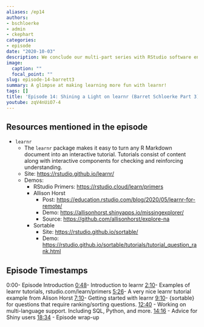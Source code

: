 ```yaml
---
aliases: /ep14
authors:
- bschloerke
- admin
- ckephart
categories:
- episode
date: "2020-10-03"
description: We conclude our multi-part series with RStudio software engineer Barret Schloerke with an in-depth look at the learnr package and how Shiny plays a huge role in powering the many features and extensibility available! Barret walks us through two showcases of learnr in action with the RStudio primer tutorials as well as the eye-catching naniar missing values tutorial by Allison Horst.  Plus we get a preview of the great features coming up in the next release, and advice for Shiny developers looking to bring their skills to the next level.
image:
  caption: ""
  focal_point: ""
slug: episode-14-barrett3
summary: A glimpse at making learning more fun with learnr!
tags: []
title: 'Episode 14: Shining a Light on learnr (Barret Schloerke Part 3)'
youtube: zqV4nUiO7-4
---
```


## Resources mentioned in the episode

* `learnr`
  * The `learnr` package makes it easy to turn any R Markdown document into an interactive tutorial. Tutorials consist of content along with interactive components for checking and reinforcing understanding.
  * Site: https://rstudio.github.io/learnr/
  * Demos:
    * RStudio Primers: https://rstudio.cloud/learn/primers
    * Allison Horst
      * Post: https://education.rstudio.com/blog/2020/05/learnr-for-remote/
      * Demo: https://allisonhorst.shinyapps.io/missingexplorer/
      * Source: https://github.com/allisonhorst/explore-na
    * Sortable
      * Site: https://rstudio.github.io/sortable/
      * Demo: https://rstudio.github.io/sortable/tutorials/tutorial_question_rank.html


## Episode Timestamps

0:00- Episode Introduction
[0:48](https://www.youtube.com/watch?v=zqV4nUiO7-4&t=0m48s)- Introduction to learnr
[2:10](https://www.youtube.com/watch?v=zqV4nUiO7-4&t=2m10s)- Examples of learnr tutorials, rstudio.com/learn/primers
[5:26](https://www.youtube.com/watch?v=zqV4nUiO7-4&t=5m26s)- A very nice learnr tutorial example from Alison Horst
[7:10](https://www.youtube.com/watch?v=zqV4nUiO7-4&t=7m10s)- Getting started with learnr
[9:10](https://www.youtube.com/watch?v=zqV4nUiO7-4&t=9m10s)- {sortable} for questions that require ranking/sorting questions. 
[12:40](https://www.youtube.com/watch?v=zqV4nUiO7-4&t=12m40s) - Working on multi-language support. Including SQL, Python, and more.
[14:16](https://www.youtube.com/watch?v=zqV4nUiO7-4&t=14m16s) - Advice for Shiny users
[18:34](https://www.youtube.com/watch?v=zqV4nUiO7-4&t=18m34s) - Episode wrap-up
